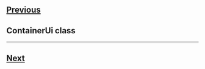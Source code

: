 [Previous](./rect.md)
--------------------------------

## ContainerUi class




---------------------------------------
[Next](./global_ui_event.md)
-----------------------------
